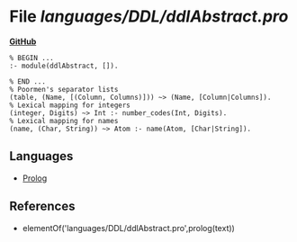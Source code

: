 # File _languages/DDL/ddlAbstract.pro_
**[GitHub](https://github.com/softlang/yas/blob/master/languages/DDL/ddlAbstract.pro)**
```
% BEGIN ...
:- module(ddlAbstract, []).

% END ...
% Poormen's separator lists
(table, (Name, [(Column, Columns)])) ~> (Name, [Column|Columns]).
% Lexical mapping for integers
(integer, Digits) ~> Int :- number_codes(Int, Digits).
% Lexical mapping for names
(name, (Char, String)) ~> Atom :- name(Atom, [Char|String]).
```

## Languages
* [Prolog](../languages/Prolog.md)

## References
* elementOf('languages/DDL/ddlAbstract.pro',prolog(text))
